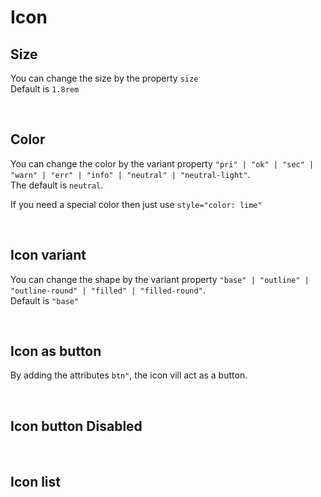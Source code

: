 # Icon

## Size

<style>
  .iconBox {
    display: flex;
    flex-wrap: wrap;
    gap:10px;
  }
  .iconBox div {
    display: flex;
    flex-direction: column;
    align-items: center;
  }
</style>

You can change the size by the property `size`<br>
Default is `1.8rem`

<hhl-live-editor title="" htmlCode='
    <template>
    <div class="iconBox">        
        <div><p>1rem</p><H_icon name="edit" size="1rem"></H_icon></div> 
        <div><p>standard</p><H_icon name="edit" ></H_icon></div>
        <div><p>3rem</p><H_icon name="edit" size="3rem"></H_icon></div>  
        <div><p>60px</p><H_icon name="edit" size="60px"></H_icon></div>        
    </div>
    </template>
'>
</hhl-live-editor>

<br>

## Color

You can change the color by the variant property `"pri" | "ok" | "sec" | "warn" | "err" | "info" | "neutral" | "neutral-light"`. <br>
The default is `neutral`.<br>

If you need a special color then just use `style="color: lime"`

<hhl-live-editor title="" htmlCode='
      <template>
      <div>
      <div class="iconBox">
            <div><p>pri</p><H_icon name="edit" color="pri"></H_icon></div>
            <div><p>sec</p><H_icon name="edit" color="sec"></H_icon></div>
            <div><p>ok</p><H_icon name="edit" color="ok"></H_icon></div>
            <div><p>err</p><H_icon name="edit" color="err"></H_icon></div>
            <div><p>warn</p><H_icon name="edit" color="warn"></H_icon></div>
            <div><p>info</p><H_icon name="edit" color="info"></H_icon></div>
            <div><p>neutral</p><H_icon name="edit" color="neutral"></H_icon></div>
            <div><p>neutral-light</p><H_icon name="edit" color="neutral-light"></H_icon></div> 
            <div><p>Lime</p><H_icon name="edit" style="color:lime"></H_icon></div>             
      </div>
            <div class="iconBox mt-10">
            <div><p>pri</p><H_icon name="edit" color="pri" variant="filled-round"></H_icon></div>
            <div><p>sec</p><H_icon name="edit" color="sec" variant="filled-round"></H_icon></div>
            <div><p>ok</p><H_icon name="edit" color="ok" variant="filled-round"></H_icon></div>
            <div><p>err</p><H_icon name="edit" color="err" variant="filled-round"></H_icon></div>
            <div><p>warn</p><H_icon name="edit" color="warn" variant="filled-round"></H_icon></div>
            <div><p>info</p><H_icon name="edit" color="info" variant="filled-round"></H_icon></div>
            <div><p>neutral</p><H_icon name="edit" color="neutral" variant="filled-round"></H_icon></div>
            <div><p>neutral-light</p><H_icon name="edit" color="neutral-light" variant="filled-round"></H_icon></div> 
            <div><p>Lime</p><H_icon name="edit" style="background-color:lime; color:black" variant="filled-round"></H_icon></div>             
      </div>
      </div>
      </template>
'>
</hhl-live-editor>
<br>

## Icon variant

You can change the shape by the variant property `"base" | "outline" | "outline-round" | "filled" | "filled-round"`. <br>
Default is `"base"`


<hhl-live-editor title="" htmlCode='
      <template>
      <div class="iconBox">
        <div><p>base</p><H_icon name="edit" variant="base"></H_icon></div>
        <div><p>outline</p><H_icon name="edit" variant="outline"></H_icon></div>
        <div><p>outline-round</p><H_icon name="edit" variant="outline-round"></H_icon></div>
        <div><p>filled</p><H_icon name="edit" variant="filled"></H_icon></div>
        <div><p>filled-round</p><H_icon name="edit" variant="filled-round"></H_icon></div>
      </div>
      </template>
'>
</hhl-live-editor>

<br>



## Icon as button

By adding the attributes `btn"`, the icon vill act as a button.<br>


<hhl-live-editor title="" htmlCode='
    <template>
     <div class="iconBox">
        <div><p>base</p><H_icon name="edit" btn></H_icon></div>
        <div><p>outline</p><H_icon name="edit" btn variant="outline"></H_icon></div>
        <div><p>outline-round</p><H_icon name="edit" outline btn variant="outline-round"></H_icon></div>
        <div><p>filled</p><H_icon name="edit" btn variant="filled"></H_icon></div>
        <div><p>filled-round</p><H_icon name="edit" btn variant="filled-round"></H_icon></div>
    </div>
    </template>
'>
</hhl-live-editor>

<br>

## Icon button Disabled

<hhl-live-editor title="" htmlCode='
 <template>
     <div class="iconBox">
        <div><p>outline</p><H_icon name="edit" outline btn disabled></H_icon></div>
        <div><p>round false</p><H_icon name="edit" outline :round="false" btn disabled></H_icon></div>
        <div><p>outline filled</p><H_icon name="edit" outline filled btn disabled></H_icon></div>
        <div><p>round false filled</p><H_icon name="edit" outline :round="false" filled btn disabled></H_icon></div>
    </div>
    </template>
'>
</hhl-live-editor>

<br>

## Icon list

<ico-list/>
<br>
<br>

